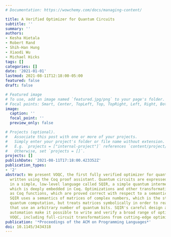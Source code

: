 ```yaml
---
# Documentation: https://wowchemy.com/docs/managing-content/

title: A Verified Optimizer for Quantum Circuits
subtitle: ''
summary: ''
authors:
- Kesha Hietala
- Robert Rand
- Shih-Han Hung
- Xiaodi Wu
- Michael Hicks
tags: []
categories: []
date: '2021-01-01'
lastmod: 2021-08-11T12:18:00-05:00
featured: false
draft: false

# Featured image
# To use, add an image named `featured.jpg/png` to your page's folder.
# Focal points: Smart, Center, TopLeft, Top, TopRight, Left, Right, BottomLeft, Bottom, BottomRight.
image:
  caption: ''
  focal_point: ''
  preview_only: false

# Projects (optional).
#   Associate this post with one or more of your projects.
#   Simply enter your project's folder or file name without extension.
#   E.g. `projects = ["internal-project"]` references `content/project/deep-learning/index.md`.
#   Otherwise, set `projects = []`.
projects: []
publishDate: '2021-08-11T17:18:00.423352Z'
publication_types:
- '2'
abstract: We present VOQC, the first fully verified optimizer for quantum circuits,
  written using the Coq proof assistant. Quantum circuits are expressed as programs
  in a simple, low-level language called SQIR, a simple quantum intermediate representation,
  which is deeply embedded in Coq. Optimizations and other transformations are expressed
  as Coq functions, which are proved correct with respect to a semantics of SQIR programs.
  SQIR uses a semantics of matrices of complex numbers, which is the standard for
  quantum computation, but treats matrices symbolically in order to reason about programs
  that use an arbitrary number of quantum bits. SQIR's careful design and our provided
  automation make it possible to write and verify a broad range of optimizations in
  VOQC, including full-circuit transformations from cutting-edge optimizers.
publication: '*Proceedings of the ACM on Programming Languages*'
doi: 10.1145/3434318
---
```

